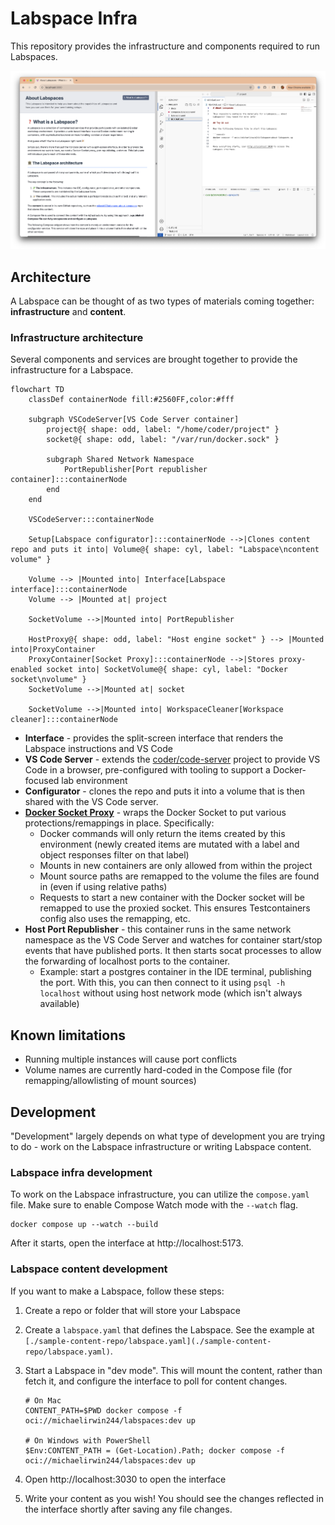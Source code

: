 # Labspace Infra

This repository provides the infrastructure and components required to run Labspaces.

![Screenshot of the project opened in the browser using VS Code server](./screenshot.png)

## Architecture

A Labspace can be thought of as two types of materials coming together: **infrastructure** and **content**.

### Infrastructure architecture

Several components and services are brought together to provide the infrastructure for a Labspace.

```mermaid
flowchart TD
    classDef containerNode fill:#2560FF,color:#fff

    subgraph VSCodeServer[VS Code Server container]
        project@{ shape: odd, label: "/home/coder/project" }
        socket@{ shape: odd, label: "/var/run/docker.sock" }

        subgraph Shared Network Namespace
            PortRepublisher[Port republisher container]:::containerNode
        end
    end

    VSCodeServer:::containerNode

    Setup[Labspace configurator]:::containerNode -->|Clones content repo and puts it into| Volume@{ shape: cyl, label: "Labspace\ncontent volume" }

    Volume --> |Mounted into| Interface[Labspace interface]:::containerNode
    Volume --> |Mounted at| project

    SocketVolume -->|Mounted into| PortRepublisher

    HostProxy@{ shape: odd, label: "Host engine socket" } --> |Mounted into|ProxyContainer
    ProxyContainer[Socket Proxy]:::containerNode -->|Stores proxy-enabled socket into| SocketVolume@{ shape: cyl, label: "Docker socket\nvolume" }
    SocketVolume -->|Mounted at| socket

    SocketVolume -->|Mounted into| WorkspaceCleaner[Workspace cleaner]:::containerNode
```

- **Interface** - provides the split-screen interface that renders the Labspace instructions and VS Code
- **VS Code Server** - extends the [coder/code-server](https://github.com/coder/code-server) project to provide VS Code in a browser, pre-configured with tooling to support a Docker-focused lab environment
- **Configurator** - clones the repo and puts it into a volume that is then shared with the VS Code server.
- **[Docker Socket Proxy](https://github.com/mikesir87/docker-socket-proxy)** - wraps the Docker Socket to put various protections/remappings in place. Specifically:
  - Docker commands will only return the items created by this environment (newly created items are mutated with a label and object responses filter on that label)
  - Mounts in new containers are only allowed from within the project
  - Mount source paths are remapped to the volume the files are found in (even if using relative paths)
  - Requests to start a new container with the Docker socket will be remapped to use the proxied socket. This ensures Testcontainers config also uses the remapping, etc.
- **Host Port Republisher** - this container runs in the same network namespace as the VS Code Server and watches for container start/stop events that have published ports. It then starts socat processes to allow the forwarding of localhost ports to the container.
    - Example: start a postgres container in the IDE terminal, publishing the port. With this, you can then connect to it using `psql -h localhost` without using host network mode (which isn't always available)

## Known limitations

- Running multiple instances will cause port conflicts
- Volume names are currently hard-coded in the Compose file (for remapping/allowlisting of mount sources)

## Development

"Development" largely depends on what type of development you are trying to do - work on the Labspace infrastructure or writing Labspace content.

### Labspace infra development

To work on the Labspace infrastructure, you can utilize the `compose.yaml` file. Make sure to enable Compose Watch mode with the `--watch` flag.

```console
docker compose up --watch --build
```

After it starts, open the interface at http://localhost:5173.

### Labspace content development

If you want to make a Labspace, follow these steps:

1. Create a repo or folder that will store your Labspace

2. Create a `labspace.yaml` that defines the Labspace. See the example at `[./sample-content-repo/labspace.yaml](./sample-content-repo/labspace.yaml)`.

3. Start a Labspace in "dev mode". This will mount the content, rather than fetch it, and configure the interface to poll for content changes.

    ```console
    # On Mac
    CONTENT_PATH=$PWD docker compose -f oci://michaelirwin244/labspaces:dev up

    # On Windows with PowerShell
    $Env:CONTENT_PATH = (Get-Location).Path; docker compose -f oci://michaelirwin244/labspaces:dev up
    ```
4. Open http://localhost:3030 to open the interface

5. Write your content as you wish! You should see the changes reflected in the interface shortly after saving any file changes.

